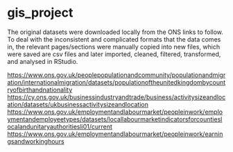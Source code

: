 # gis_project
The original datasets were downloaded locally from the ONS links to follow. To deal with the inconsistent and complicated formats that the data comes in, the relevant pages/sections were manually copied into new files, which were saved are csv files and later imported, cleaned, filtered, transformed, and analysed in RStudio.

https://www.ons.gov.uk/peoplepopulationandcommunity/populationandmigration/internationalmigration/datasets/populationoftheunitedkingdombycountryofbirthandnationality
https://cy.ons.gov.uk/businessindustryandtrade/business/activitysizeandlocation/datasets/ukbusinessactivitysizeandlocation
https://www.ons.gov.uk/employmentandlabourmarket/peopleinwork/employmentandemployeetypes/datasets/locallabourmarketindicatorsforcountieslocalandunitaryauthoritiesli01/current
https://www.ons.gov.uk/employmentandlabourmarket/peopleinwork/earningsandworkinghours
